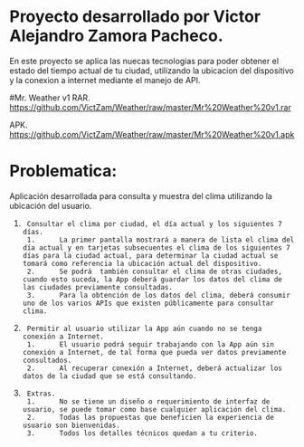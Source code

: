 # Proyecto desarrollado por Victor Alejandro Zamora Pacheco.

En este proyecto se aplica las nuecas tecnologias para poder obtener el estado del tiempo actual de tu ciudad, utilizando la ubicacion del dispositivo y la conexion a internet mediante el manejo de API.

#Mr. Weather v1 
RAR.
https://github.com/VictZam/Weather/raw/master/Mr%20Weather%20v1.rar

APK.
https://github.com/VictZam/Weather/raw/master/Mr%20Weather%20v1.apk


# Problematica:
Aplicación desarrollada para consulta y muestra del clima utilizando la ubicación del usuario.

1.      Consultar el clima por ciudad, el día actual y los siguientes 7 días.
        1.      La primer pantalla mostrará a manera de lista el clima del día actual y en tarjetas subsecuentes el clima de los siguientes 7 días para la ciudad actual, para determinar la ciudad actual se tomará como referencia la ubicación actual del dispositivo.
        2.      Se podrá  también consultar el clima de otras ciudades, cuando esto suceda, la App deberá guardar los datos del clima de las ciudades previamente consultadas.
        3.      Para la obtención de los datos del clima, deberá consumir uno de los varios APIs que existen públicamente para consultar clima.

2.      Permitir al usuario utilizar la App aún cuando no se tenga conexión a Internet.
        1.      El usuario podrá seguir trabajando con la App aún sin conexión a Internet, de tal forma que pueda ver datos previamente consultados.
        2.      Al recuperar conexión a Internet, deberá actualizar los datos de la ciudad que se está consultando.

3.      Extras.
        1.      No se tiene un diseño o requerimiento de interfaz de usuario, se puede tomar como base cualquier aplicación del clima.
        2.      Todas las propuestas que beneficien la experiencia de usuario son bienvenidas.
        3.      Todos los detalles técnicos quedan a tu criterio.
